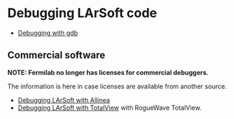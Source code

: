 # Debugging LArSoft code

 -   [Debugging with gdb](Debugging_with_gdb)

## Commercial software

**NOTE: Fermilab no longer has licenses for commercial debuggers.**

The information is here in case licenses are available from another source.

-   [Debugging LArSoft with Allinea](Debugging_LArSoft_with_Allinea)
-   [Debugging LArSoft with TotalView](Debugging_LArSoft_with_TotalView) with RogueWave TotalView.

